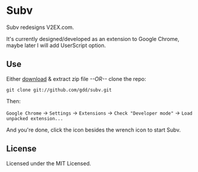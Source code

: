 Subv
====

Subv redesigns V2EX.com.

It's currently designed/developed as an extension to Google Chrome, maybe later I will add UserScript option.

Use
---
Either [download](https://github.com/gDD/subv/zipball/master) & extract zip file *--OR--* clone the repo:

    git clone git://github.com/gdd/subv.git

Then:

`Google Chrome` &rarr; `Settings` &rarr; `Extensions` &rarr; `Check "Developer mode"` &rarr; `Load unpacked extension...`

And you're done, click the icon besides the wrench icon to start Subv.

License
-------
Licensed under the MIT Licensed.

